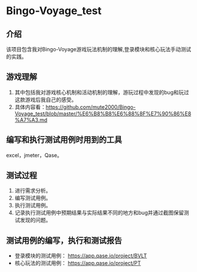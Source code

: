 # Bingo-Voyage_test
## 介绍
  该项目包含我对Bingo-Voyage游戏玩法机制的理解,登录模块和核心玩法手动测试的实践。

## 游戏理解
  1. 其中包括我对游戏核心机制和活动机制的理解，游玩过程中发现的bug和玩过这款游戏后我自己的感受。
  2. 具体内容看：https://github.com/mute2000/Bingo-Voyage_test/blob/master/%E6%B8%B8%E6%88%8F%E7%90%86%E8%A7%A3.md

## 编写和执行测试用例时用到的工具
  excel，jmeter，Qase。

## 测试过程
  1. 进行需求分析。
  1. 编写测试用例。
  2. 执行测试用例。
  3. 记录执行测试用例中预期结果与实际结果不同的地方和bug并通过截图保留测试发现的问题。

## 测试用例的编写，执行和测试报告
  - 登录模块的测试用例： https://app.qase.io/project/BVLT
  - 核心玩法的测试用例： https://app.qase.io/project/PT
